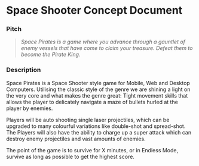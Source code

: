 # Space Shooter Concept Document

### Pitch
> _Space Pirates is a game where you advance through a gauntlet of enemy vessels that have come to claim your treasure. Defeat them to become the Pirate King._

### Description
Space Pirates is a Space Shooter style game for Mobile, Web and Desktop Computers. Utilising the classic style of the genre we are shining a light on the very core and what makes the genre great: Tight movement skills that allows the player to delicately navigate a maze of bullets hurled at the player by enemies.

Players will be auto shooting single laser projectiles, which can be upgraded to many colourful variations like double-shot and spread-shot. The Players will also have the ability to charge up a super attack which can destroy enemy projectiles and vast amounts of enemies.

The point of the game is to survive for X minutes, or in Endless Mode, survive as long as possible to get the highest score.

